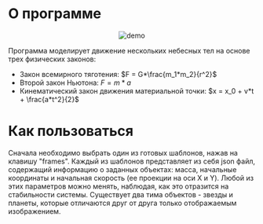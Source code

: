 # О программе
<p align="center"> <img src="demo.gif)" alt="demo" /> </p>

 Программа моделирует движение нескольких небесных тел на основе трех физических законов:
 - Закон всемирного тяготения: $F = G*\frac{m_1*m_2}{r^2}$
 - Второй закон Ньютона: $F = m*a$
 - Кинематический закон движения материальной точки: $x = x_0 + v*t + \frac{a*t^2}{2}$

# Как пользоваться
Сначала необходимо выбрать один из готовых шаблонов, нажав на клавишу "frames". Каждый из шаблонов представляет из себя json файл, содержащий информацию о заданных объектах: масса, начальные координаты и начальная скорость (ее проекции на оси X и Y). Любой из этих параметров можно менять, наблюдая, как это отразится на стабильности системы. Существует два тима объектов - звезды и планеты, которые отличаются друг от друга только отображаемым изображением.

